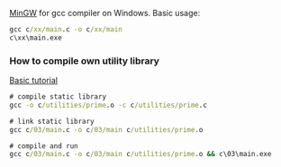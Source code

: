 [MinGW](http://www.mingw.org/wiki/Getting_Started) for gcc compiler on Windows. Basic usage:
```cmd
gcc c/xx/main.c -o c/xx/main
c\xx\main.exe
```

### How to compile own utility library
[Basic tutorial](https://www.cs.swarthmore.edu/~newhall/unixhelp/howto_C_libraries.html)
```cmd
# compile static library
gcc -o c/utilities/prime.o -c c/utilities/prime.c

# link static library
gcc c/03/main.c -o c/03/main c/utilities/prime.o

# compile and run
gcc c/03/main.c -o c/03/main c/utilities/prime.o && c\03\main.exe
```
